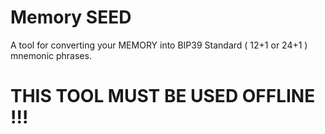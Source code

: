 # Memory SEED

A tool for converting your MEMORY into BIP39 Standard ( 12+1 or 24+1 ) mnemonic phrases.

#   

# THIS TOOL MUST BE USED OFFLINE !!!
